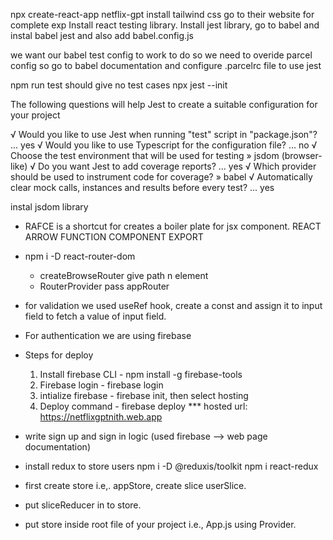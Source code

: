 npx create-react-app netflix-gpt
install tailwind css go to their website for complete exp
Install react testing library.
Install jest library, go to babel and instal babel jest and also add babel.config.js

we want our babel test config to work to do so we need to overide parcel config
so go to babel documentation and configure .parcelrc file to use jest

npm run test should give no test cases
npx jest --init

The following questions will help Jest to create a suitable configuration for your project

√ Would you like to use Jest when running "test" script in "package.json"? ... yes
√ Would you like to use Typescript for the configuration file? ... no
√ Choose the test environment that will be used for testing » jsdom (browser-like)
√ Do you want Jest to add coverage reports? ... yes
√ Which provider should be used to instrument code for coverage? » babel
√ Automatically clear mock calls, instances and results before every test? ... yes

instal jsdom library

* RAFCE is a shortcut for creates a boiler plate for jsx component. REACT ARROW FUNCTION COMPONENT EXPORT

* npm i -D react-router-dom
    - createBrowseRouter give path n element
    - RouterProvider pass appRouter

* for validation we used useRef hook, create a const and assign it to input field to fetch a value of input field.

* For authentication we are using firebase

* Steps for deploy
    1. Install firebase CLI - npm install -g firebase-tools
    2. Firebase login - firebase login
    3. intialize firebase - firebase init, then select hosting
    4. Deploy command - firebase deploy
 *** hosted url: https://netflixgptnith.web.app

* write sign up and sign in logic (used firebase --> web page documentation)

* install redux to store users
    npm i -D @reduxis/toolkit
    npm i react-redux

* first create store i.e,. appStore, create slice userSlice.
* put sliceReducer in to store.
* put store inside root file of your project i.e., App.js using Provider.
